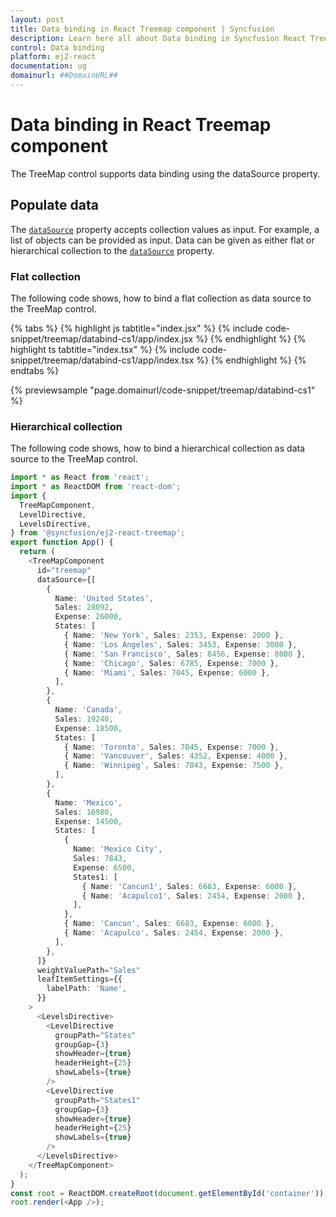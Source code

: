 ```yaml
---
layout: post
title: Data binding in React Treemap component | Syncfusion
description: Learn here all about Data binding in Syncfusion React Treemap component of Syncfusion Essential JS 2 and more.
control: Data binding 
platform: ej2-react
documentation: ug
domainurl: ##DomainURL##
---
```


# Data binding in React Treemap component

The TreeMap control supports data binding using the dataSource property.

## Populate data

The [`dataSource`](https://ej2.syncfusion.com/react/documentation/api/treemap/#datasource) property accepts collection values as input. For example, a list of objects can be provided as input. Data can be given as either flat or hierarchical collection to the [`dataSource`](https://ej2.syncfusion.com/react/documentation/api/treemap/#datasource) property.

<!-- markdownlint-disable MD036 -->

### Flat collection

The following code shows, how to bind a flat collection as data source to the TreeMap control.

{% tabs %}
{% highlight js tabtitle="index.jsx" %}
{% include code-snippet/treemap/databind-cs1/app/index.jsx %}
{% endhighlight %}
{% highlight ts tabtitle="index.tsx" %}
{% include code-snippet/treemap/databind-cs1/app/index.tsx %}
{% endhighlight %}
{% endtabs %}

 {% previewsample "page.domainurl/code-snippet/treemap/databind-cs1" %}

### Hierarchical collection

The following code shows, how to bind a hierarchical collection as data source to the TreeMap control.

<!-- markdownlint-disable MD010 -->


```ts
import * as React from 'react';
import * as ReactDOM from 'react-dom';
import {
  TreeMapComponent,
  LevelDirective,
  LevelsDirective,
} from '@syncfusion/ej2-react-treemap';
export function App() {
  return (
    <TreeMapComponent
      id="treemap"
      dataSource={[
        {
          Name: 'United States',
          Sales: 28092,
          Expense: 26000,
          States: [
            { Name: 'New York', Sales: 2353, Expense: 2000 },
            { Name: 'Los Angeles', Sales: 3453, Expense: 3000 },
            { Name: 'San Francisco', Sales: 8456, Expense: 8000 },
            { Name: 'Chicago', Sales: 6785, Expense: 7000 },
            { Name: 'Miami', Sales: 7045, Expense: 6000 },
          ],
        },
        {
          Name: 'Canada',
          Sales: 19240,
          Expense: 18500,
          States: [
            { Name: 'Toronto', Sales: 7045, Expense: 7000 },
            { Name: 'Vancouver', Sales: 4352, Expense: 4000 },
            { Name: 'Winnipeg', Sales: 7843, Expense: 7500 },
          ],
        },
        {
          Name: 'Mexico',
          Sales: 16980,
          Expense: 14500,
          States: [
            {
              Name: 'Mexico City',
              Sales: 7843,
              Expense: 6500,
              States1: [
                { Name: 'Cancun1', Sales: 6683, Expense: 6000 },
                { Name: 'Acapulco1', Sales: 2454, Expense: 2000 },
              ],
            },
            { Name: 'Cancun', Sales: 6683, Expense: 6000 },
            { Name: 'Acapulco', Sales: 2454, Expense: 2000 },
          ],
        },
      ]}
      weightValuePath="Sales"
      leafItemSettings={{
        labelPath: 'Name',
      }}
    >
      <LevelsDirective>
        <LevelDirective
          groupPath="States"
          groupGap={3}
          showHeader={true}
          headerHeight={25}
          showLabels={true}
        />
        <LevelDirective
          groupPath="States1"
          groupGap={3}
          showHeader={true}
          headerHeight={25}
          showLabels={true}
        />
      </LevelsDirective>
    </TreeMapComponent>
  );
}
const root = ReactDOM.createRoot(document.getElementById('container'));
root.render(<App />);
```
